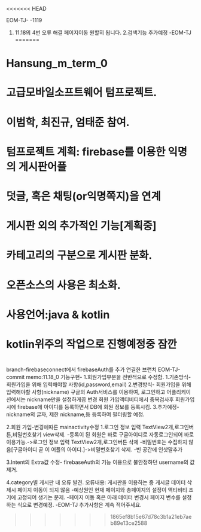 <<<<<<< HEAD

EOM-TJ-
-1119
1. 11.18의 4번 오류 해결 페이지이동 원할히 됩니다.
2.검색기능 추가예정
-EOM-TJ
=======
# Hansung_m_term_0
# 고급모바일소프트웨어 텀프로젝트.
# 이범학, 최진규, 엄태준 참여.
# 텀프로젝트 계획:  firebase를 이용한 익명의 게시판어플
#                   덧글, 혹은 채팅(or익명쪽지)을 연계
#                   게시판 외의 추가적인 기능[계획중]
#                   카테고리의 구분으로 게시판 분화.
#                   오픈소스의 사용은 최소화.
#                   
# 사용언어:java & kotlin
#          kotlin위주의 작업으로 진행예정중 잠깐
# 

branch-firebaseconnect에서 firebaseAuth를 추가 연결한 브런치
EOM-TJ-commit memo:11.18_0
기능구현-
1.회원가입부분을 전반적으로 수정함.
	1.기존방식- 회원가입을 위해 입력해야할 사항(id,password,email)
	2.변경방식- 회원가입을 위해 입력해야할 사항(nickname)
		구글의 Auth서비스를 이용하여, 로그인하고 어플리케이션에서는 nickname만을 설정하게끔 변경
		회원 가입액티비티에서 중복검사후 회원가입 시에 firebase에 아이디를 등록하면서 DB에 회원 정보를 등록시킴.
	3.추가예정-nickname의 글자, 제한 nickname,등 등록하여 필터링할 예정.

2.회원 가입-변경에따른 mainactivity수정 
	1.로그인 정보 입력 TextView2개,로그인버튼,비밀번호찾기 view삭제.
		-등록이 된 회원은 바로 구글아이디로 자동로그인되어 바로 이용가능.->로그인 정보 입력 TextView2개,로그인버튼 삭제
		-비밀번호는 수집하지 않음[구글아이디 곧 이 어플의 아이디.]->비밀번호찾기 삭제.
		-빈 공간에 인삿말추가

3.Intent의 Extra값 수정- firebaseAuth의 기능 이용으로 불안정하던 username의 값제거.

4.category별 게시판 내 오류 발견.
	오류내용: 게시판을 이용하는 중 게시글 데이터 삭제시 페이지 이동이 되지 않음
		-예상원인 현재 페이지와 총페이지의 설정이 액티비티 초기에 고정되어 생기는 문제.
		-페이지 이동 혹은 아래 데이터 변경시 페이지 변수를 설정하는 식으로 변경예정.
-EOM-TJ
추가사항은 계속 적어주세요. 
>>>>>>> 1865ef8b15e67d78c3b1a21eb7aeb89e13ce2588
